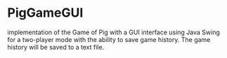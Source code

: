 # PigGameGUI
implementation of the Game of Pig with a GUI interface using Java Swing for a two-player mode with the ability to save game history. The game history will be saved to a text file.
